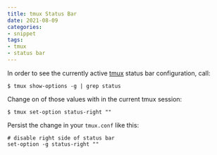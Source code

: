 ```yaml
---
title: tmux Status Bar
date: 2021-08-09
categories:
- snippet
tags:
- tmux
- status bar
---
```



In order to see the currently active [tmux](https://github.com/tmux/tmux) status bar configuration, call:

```shell script
$ tmux show-options -g | grep status
```

Change on of those values with in the current tmux session:

```shell
$ tmux set-option status-right ""
```

Persist the change in your `tmux.conf` like this:

```shell script
# disable right side of status bar
set-option -g status-right ""
```
